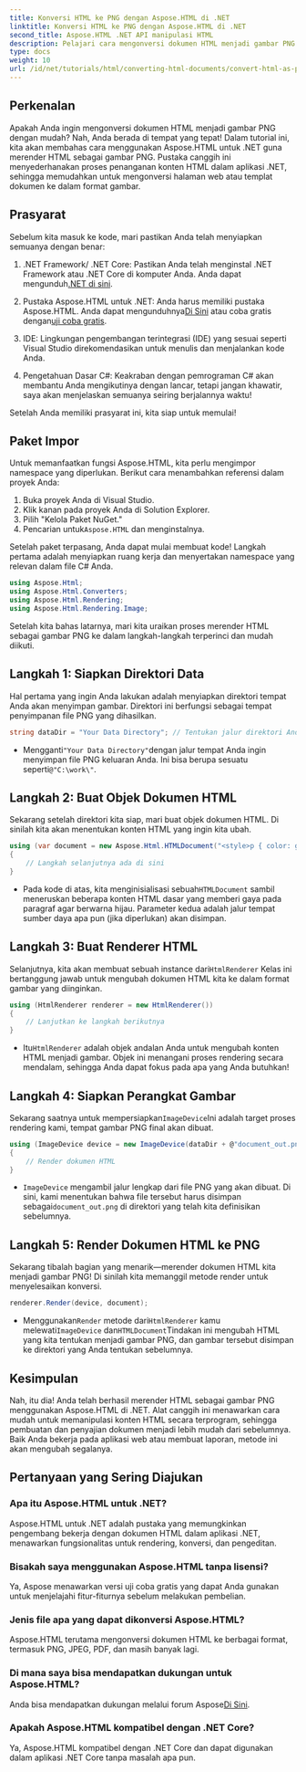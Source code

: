 ```yaml
---
title: Konversi HTML ke PNG dengan Aspose.HTML di .NET
linktitle: Konversi HTML ke PNG dengan Aspose.HTML di .NET
second_title: Aspose.HTML .NET API manipulasi HTML
description: Pelajari cara mengonversi dokumen HTML menjadi gambar PNG dalam .NET menggunakan pustaka Aspose.HTML. Ikuti tutorial langkah demi langkah kami untuk menyederhanakan konversi HTML ke gambar.
type: docs
weight: 10
url: /id/net/tutorials/html/converting-html-documents/convert-html-as-png/
---
```

## Perkenalan

Apakah Anda ingin mengonversi dokumen HTML menjadi gambar PNG dengan mudah? Nah, Anda berada di tempat yang tepat! Dalam tutorial ini, kita akan membahas cara menggunakan Aspose.HTML untuk .NET guna merender HTML sebagai gambar PNG. Pustaka canggih ini menyederhanakan proses penanganan konten HTML dalam aplikasi .NET, sehingga memudahkan untuk mengonversi halaman web atau templat dokumen ke dalam format gambar.

## Prasyarat

Sebelum kita masuk ke kode, mari pastikan Anda telah menyiapkan semuanya dengan benar:

1.  .NET Framework/ .NET Core: Pastikan Anda telah menginstal .NET Framework atau .NET Core di komputer Anda. Anda dapat mengunduh[.NET di sini](https://dotnet.microsoft.com/download).

2.  Pustaka Aspose.HTML untuk .NET: Anda harus memiliki pustaka Aspose.HTML. Anda dapat mengunduhnya[Di Sini](https://releases.aspose.com/html/net/) atau coba gratis dengan[uji coba gratis](https://releases.aspose.com/).

3. IDE: Lingkungan pengembangan terintegrasi (IDE) yang sesuai seperti Visual Studio direkomendasikan untuk menulis dan menjalankan kode Anda.

4. Pengetahuan Dasar C#: Keakraban dengan pemrograman C# akan membantu Anda mengikutinya dengan lancar, tetapi jangan khawatir, saya akan menjelaskan semuanya seiring berjalannya waktu!

Setelah Anda memiliki prasyarat ini, kita siap untuk memulai!

## Paket Impor

Untuk memanfaatkan fungsi Aspose.HTML, kita perlu mengimpor namespace yang diperlukan. Berikut cara menambahkan referensi dalam proyek Anda:

1. Buka proyek Anda di Visual Studio.
2. Klik kanan pada proyek Anda di Solution Explorer.
3. Pilih "Kelola Paket NuGet."
4.  Pencarian untuk`Aspose.HTML` dan menginstalnya.

Setelah paket terpasang, Anda dapat mulai membuat kode! Langkah pertama adalah menyiapkan ruang kerja dan menyertakan namespace yang relevan dalam file C# Anda.

```csharp
using Aspose.Html;
using Aspose.Html.Converters;
using Aspose.Html.Rendering;
using Aspose.Html.Rendering.Image;
```

Setelah kita bahas latarnya, mari kita uraikan proses merender HTML sebagai gambar PNG ke dalam langkah-langkah terperinci dan mudah diikuti.

## Langkah 1: Siapkan Direktori Data

Hal pertama yang ingin Anda lakukan adalah menyiapkan direktori tempat Anda akan menyimpan gambar. Direktori ini berfungsi sebagai tempat penyimpanan file PNG yang dihasilkan.

```csharp
string dataDir = "Your Data Directory"; // Tentukan jalur direktori Anda
```

-  Mengganti`"Your Data Directory"`dengan jalur tempat Anda ingin menyimpan file PNG keluaran Anda. Ini bisa berupa sesuatu seperti`@"C:\work\"`.

## Langkah 2: Buat Objek Dokumen HTML

Sekarang setelah direktori kita siap, mari buat objek dokumen HTML. Di sinilah kita akan menentukan konten HTML yang ingin kita ubah.

```csharp
using (var document = new Aspose.Html.HTMLDocument("<style>p { color: green; }</style><p>my first paragraph</p>", dataDir))
{
    // Langkah selanjutnya ada di sini
}
```

-  Pada kode di atas, kita menginisialisasi sebuah`HTMLDocument` sambil meneruskan beberapa konten HTML dasar yang memberi gaya pada paragraf agar berwarna hijau. Parameter kedua adalah jalur tempat sumber daya apa pun (jika diperlukan) akan disimpan.

## Langkah 3: Buat Renderer HTML

 Selanjutnya, kita akan membuat sebuah instance dari`HtmlRenderer` Kelas ini bertanggung jawab untuk mengubah dokumen HTML kita ke dalam format gambar yang diinginkan.

```csharp
using (HtmlRenderer renderer = new HtmlRenderer())
{
    // Lanjutkan ke langkah berikutnya
}
```

-  Itu`HtmlRenderer` adalah objek andalan Anda untuk mengubah konten HTML menjadi gambar. Objek ini menangani proses rendering secara mendalam, sehingga Anda dapat fokus pada apa yang Anda butuhkan!

## Langkah 4: Siapkan Perangkat Gambar

 Sekarang saatnya untuk mempersiapkan`ImageDevice`Ini adalah target proses rendering kami, tempat gambar PNG final akan dibuat.

```csharp
using (ImageDevice device = new ImageDevice(dataDir + @"document_out.png"))
{
    // Render dokumen HTML
}
```

- `ImageDevice` mengambil jalur lengkap dari file PNG yang akan dibuat. Di sini, kami menentukan bahwa file tersebut harus disimpan sebagai`document_out.png` di direktori yang telah kita definisikan sebelumnya.

## Langkah 5: Render Dokumen HTML ke PNG

Sekarang tibalah bagian yang menarik—merender dokumen HTML kita menjadi gambar PNG! Di sinilah kita memanggil metode render untuk menyelesaikan konversi.

```csharp
renderer.Render(device, document);
```

-  Menggunakan`Render` metode dari`HtmlRenderer` kamu melewati`ImageDevice` dan`HTMLDocument`Tindakan ini mengubah HTML yang kita tentukan menjadi gambar PNG, dan gambar tersebut disimpan ke direktori yang Anda tentukan sebelumnya.

## Kesimpulan

Nah, itu dia! Anda telah berhasil merender HTML sebagai gambar PNG menggunakan Aspose.HTML di .NET. Alat canggih ini menawarkan cara mudah untuk memanipulasi konten HTML secara terprogram, sehingga pembuatan dan penyajian dokumen menjadi lebih mudah dari sebelumnya. Baik Anda bekerja pada aplikasi web atau membuat laporan, metode ini akan mengubah segalanya.

## Pertanyaan yang Sering Diajukan

### Apa itu Aspose.HTML untuk .NET?
Aspose.HTML untuk .NET adalah pustaka yang memungkinkan pengembang bekerja dengan dokumen HTML dalam aplikasi .NET, menawarkan fungsionalitas untuk rendering, konversi, dan pengeditan.

### Bisakah saya menggunakan Aspose.HTML tanpa lisensi?
Ya, Aspose menawarkan versi uji coba gratis yang dapat Anda gunakan untuk menjelajahi fitur-fiturnya sebelum melakukan pembelian.

### Jenis file apa yang dapat dikonversi Aspose.HTML?
Aspose.HTML terutama mengonversi dokumen HTML ke berbagai format, termasuk PNG, JPEG, PDF, dan masih banyak lagi.

### Di mana saya bisa mendapatkan dukungan untuk Aspose.HTML?
 Anda bisa mendapatkan dukungan melalui forum Aspose[Di Sini](https://forum.aspose.com/c/html/29).

### Apakah Aspose.HTML kompatibel dengan .NET Core?
Ya, Aspose.HTML kompatibel dengan .NET Core dan dapat digunakan dalam aplikasi .NET Core tanpa masalah apa pun.